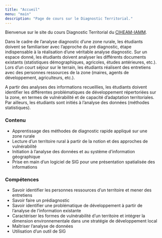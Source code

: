 ```yaml
---
title: "Accueil"
menu: "main"
description: "Page de cours sur le Diagnostic Territorial."
---
```


Bienvenue sur le site du cours Diagnostic Territorial du [CIHEAM-IAMM](http://iamm.ciheam.org).

Dans le cadre de l’analyse diagnostic d’une zone rurale, les étudiants doivent se familiariser avec l’approche du pré diagnostic, étape indispensable à la réalisation d’une véritable analyse diagnostic.
 Sur un espace donné, les étudiants doivent analyser les différents documents existants (statistiques démographiques, agricoles, études antérieures, etc.). Lors d’un court séjour sur le terrain, les étudiants réalisent des entretiens avec des personnes ressources de la zone (maires, agents de développement, agriculteurs, etc.). 

A partir des analyses des informations recueillies, les étudiants doivent identifier les différentes problématiques de développement répertoriées sur la zone, en termes de vulnérabilité et de capacité d’adaptation territoriales.
 Par ailleurs, les étudiants sont initiés à l’analyse des données (méthodes statistiques). 

### Contenu 

- Apprentissage des méthodes de diagnostic rapide appliqué sur une zone rurale
- Lecture d’un territoire rural à partir de la notion et des approches de vulnérabilité
- Initiation à l’analyse des données et au système d’information géographique
- Prise en main d’un logiciel de SIG pour une présentation spatialisée des informations 

### Compétences 

- Savoir identifier les personnes ressources d’un territoire et mener des entretiens
- Savoir faire un prédiagnostic 
- Savoir identifier une problématique de développement à partir de l’analyse de l’information existante 
- Caractériser les formes de vulnérabilité d’un territoire et intégrer la dimension environnementale dans une stratégie de développement local 
- Maîtriser l’analyse de données 
- Utilisation d’un outil de SIG 